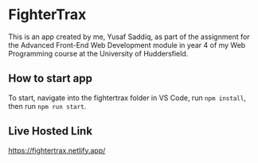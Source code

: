 # FighterTrax

This is an app created by me, Yusaf Saddiq, as part of the assignment for the Advanced Front-End Web Development module in year 4 of my Web Programming course at the University of Huddersfield.

## How to start app

To start, navigate into the fightertrax folder in VS Code, run `npm install`, then run `npm run start`.

## Live Hosted Link

https://fightertrax.netlify.app/ 
